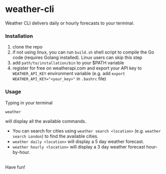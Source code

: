 # weather-cli
Weather CLI delivers daily or hourly forecasts to your terminal.

### Installation
1. clone the repo
2. if not using linux, you can run `build.sh` shell script to compile the Go code (requires Golang installed). Linux users can skip this step
3. add `path/to/installation/bin` to your $PATH variable
4. register for free on weatherapi.com and export your API key to `WEATHER_API_KEY` environment variable (e.g. add `export WEATHER_API_KEY="<your_key>"` in `.bashrc` file)

### Usage
Typing in your terminal
```
weather
```
will display all the available commands.<br />
+ You can search for cities using `weather search <location>` (e.g. `weather search London`) to find the available cities.<br />
+ `weather daily <location>` will display a 5 day weather forecast.<br />
+ `weather hourly <location>` will display a 3 day weather forecast hour-by-hour.<br />
<br />
Have fun!
